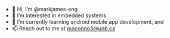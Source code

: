 - 👋 Hi, I’m @markjames-eng
- 👀 I’m interested in embedded systems
- 🌱 I’m currently learning android mobile app development, and 
- 📫 Reach out to me at moconno3@unb.ca 

<!---
markjames-eng/markjames-eng is a ✨ special ✨ repository because its `README.md` (this file) appears on your GitHub profile.
You can click the Preview link to take a look at your changes.
--->


